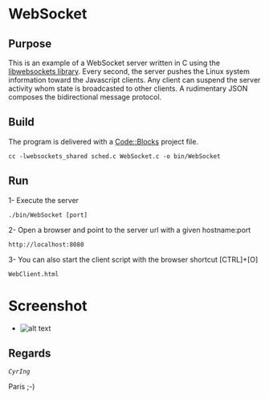 # WebSocket
## Purpose
This is an example of a WebSocket server written in C using the [libwebsockets library](https://github.com/warmcat/libwebsockets).
Every second, the server pushes the Linux system information toward the Javascript clients.
Any client can suspend the server activity whom state is broadcasted to other clients.
A rudimentary JSON composes the bidirectional message protocol.
## Build
The program is delivered with a [Code::Blocks](http://www.codeblocks.org) project file.
```
cc -lwebsockets_shared sched.c WebSocket.c -o bin/WebSocket
```
## Run
 1- Execute the server
```
./bin/WebSocket [port]
```
 2- Open a browser and point to the server url with a given hostname:port
```
http://localhost:8080
```
 3- You can also start the client script with the browser shortcut [CTRL]+[O]
```
WebClient.html
```
# Screenshot
* ![alt text](http://blog.cyring.free.fr/images/WebSocket.png "Linux Scheduler monitoring")
## Regards
_`CyrIng`_

 Paris ;-)
